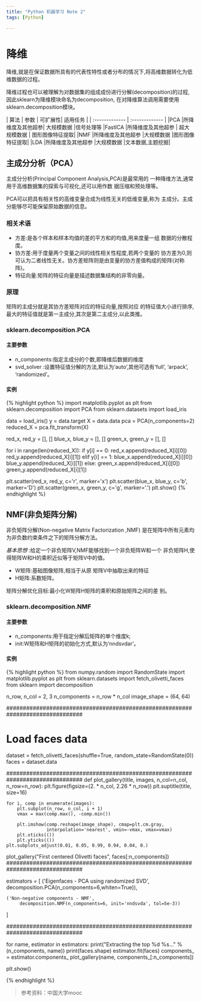 ```yaml
---
title: "Python 机器学习 Note 2"
tags: [Python]

---
```



# 降维

降维,就是在保证数据所具有的代表性特性或者分布的情况下,将高维数据转化为低维数据的过程。

降维过程也可以被理解为对数据集的组成成份进行分解(decomposition)的过程,因此sklearn为降维模块命名为decomposition, 在对降维算法调用需要使用sklearn.decomposition模块。

| 算法 | 参数   | 可扩展性| 适用任务 |
| :------------- | :------------- |
|PCA |所降维度及其他超参| 大规模数据 |信号处理等
|FastICA |所降维度及其他超参 | 超大规模数据 | 图形图像特征提取|
|NMF |所降维度及其他超参 |大规模数据 |图形图像特征提取|
|LDA |所降维度及其他超参 |大规模数据 |文本数据,主题挖掘|

## 主成分分析（PCA）

主成分分析(Principal Component Analysis,PCA)是最常用的
一种降维方法,通常用于高维数据集的探索与可视化,还可以用作数
据压缩和预处理等。

PCA可以把具有相关性的高维变量合成为线性无关的低维变量,称为
主成分。主成分能够尽可能保留原始数据的信息。

### 相关术语

* 方差:是各个样本和样本均值的差的平方和的均值,用来度量一组
数据的分散程度。
* 协方差:用于度量两个变量之间的线性相关性程度,若两个变量的
协方差为0,则可认为二者线性无关。协方差矩阵则是由变量的协方差值构成的矩阵(对称阵)。
* 特征向量:矩阵的特征向量是描述数据集结构的非零向量。

### 原理

矩阵的主成分就是其协方差矩阵对应的特征向量,按照对应
的特征值大小进行排序,最大的特征值就是第一主成分,其次是第二主成分,以此类推。

### sklearn.decomposition.PCA

#### 主要参数

* n_components:指定主成分的个数,即降维后数据的维度
* svd_solver :设置特征值分解的方法,默认为‘auto’,其他可选有‘full’, ‘arpack’, ‘randomized’。

#### 实例

{% highlight python %}
import matplotlib.pyplot as plt
from sklearn.decomposition import PCA
from sklearn.datasets import load_iris

data = load_iris()
y = data.target
X = data.data
pca = PCA(n_components=2)
reduced_X = pca.fit_transform(X)

red_x, red_y = [], []
blue_x, blue_y = [], []
green_x, green_y = [], []

for i in range(len(reduced_X)):
    if y[i] == 0:
        red_x.append(reduced_X[i][0])
        red_y.append(reduced_X[i][1])
    elif y[i] == 1:
        blue_x.append(reduced_X[i][0])
        blue_y.append(reduced_X[i][1])
    else:
        green_x.append(reduced_X[i][0])
        green_y.append(reduced_X[i][1])

plt.scatter(red_x, red_y, c='r', marker='x')
plt.scatter(blue_x, blue_y, c='b', marker='D')
plt.scatter(green_x, green_y, c='g', marker='.')
plt.show()
{% endhighlight %}

## NMF(非负矩阵分解)
非负矩阵分解(Non-negative Matrix Factorization ,NMF)
是在矩阵中所有元素均为非负数约束条件之下的矩阵分解方法。

_基本思想_ :给定一个非负矩阵V,NMF能够找到一个非负矩阵W和一个
非负矩阵H,使得矩阵W和H的乘积近似等于矩阵V中的值。

* W矩阵:基础图像矩阵,相当于从原
矩阵V中抽取出来的特征
* H矩阵:系数矩阵。

矩阵分解优化目标:最小化W矩阵H矩阵的乘积和原始矩阵之间的差
别。

### sklearn.decomposition.NMF

#### 主要参数

* n_components:用于指定分解后矩阵的单个维度k;
* init:W矩阵和H矩阵的初始化方式,默认为‘nndsvdar’。

#### 实例

{% highlight python %}
from numpy.random import RandomState
import matplotlib.pyplot as plt
from sklearn.datasets import fetch_olivetti_faces
from sklearn import decomposition


n_row, n_col = 2, 3
n_components = n_row * n_col
image_shape = (64, 64)


###############################################################################
# Load faces data
dataset = fetch_olivetti_faces(shuffle=True, random_state=RandomState(0))
faces = dataset.data

###############################################################################
def plot_gallery(title, images, n_col=n_col, n_row=n_row):
    plt.figure(figsize=(2. * n_col, 2.26 * n_row))
    plt.suptitle(title, size=16)

    for i, comp in enumerate(images):
        plt.subplot(n_row, n_col, i + 1)
        vmax = max(comp.max(), -comp.min())

        plt.imshow(comp.reshape(image_shape), cmap=plt.cm.gray,
                   interpolation='nearest', vmin=-vmax, vmax=vmax)
        plt.xticks(())
        plt.yticks(())
    plt.subplots_adjust(0.01, 0.05, 0.99, 0.94, 0.04, 0.)


plot_gallery("First centered Olivetti faces", faces[:n_components])
###############################################################################

estimators = [
    ('Eigenfaces - PCA using randomized SVD',
         decomposition.PCA(n_components=6,whiten=True)),

    ('Non-negative components - NMF',
         decomposition.NMF(n_components=6, init='nndsvda', tol=5e-3))
]

###############################################################################

for name, estimator in estimators:
    print("Extracting the top %d %s..." % (n_components, name))
    print(faces.shape)
    estimator.fit(faces)
    components_ = estimator.components_
    plot_gallery(name, components_[:n_components])

plt.show()

{% endhighlight %}

> 参考资料：中国大学mooc
